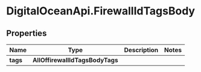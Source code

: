 # DigitalOceanApi.FirewallIdTagsBody

## Properties
Name | Type | Description | Notes
------------ | ------------- | ------------- | -------------
**tags** | **AllOffirewallIdTagsBodyTags** |  | 
